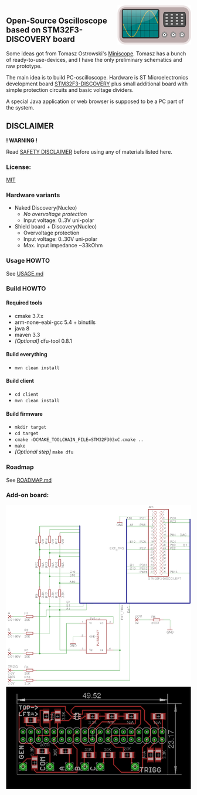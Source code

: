 <img align="right" width="200" src="client/icon.png">

## Open-Source Oscilloscope based on STM32F3-DISCOVERY board

Some ideas got from Tomasz Ostrowski's [Miniscope](http://tomeko.net/miniscope_v4/index.php?lang=en).
Tomasz has a bunch of ready-to-use-devices, and I have the only preliminary schematics and raw prototype.

The main idea is to build PC-oscilloscope. Hardware is ST Microelectronics development board
[STM32F3-DISCOVERY](http://www.st.com/web/catalog/tools/FM116/SC959/SS1532/PF254044) plus small additional board with simple protection circuits and basic voltage dividers.

A special Java application or web browser is supposed to be a PC part of the system.

## DISCLAIMER

**! WARNING !**

Read [SAFETY DISCLAIMER](DISCLAIMER.md) before using any of materials listed here.  

### License:
[MIT](license.txt)

### Hardware variants
* Naked Discovery(Nucleo)
  * _No overvoltage protection_
  * Input voltage: 0..3V uni-polar
* Shield board + Discovery(Nucleo)
  * Overvoltage protection
  * Input voltage: 0..30V uni-polar
  * Max. input impedance ~33kOhm

### Usage HOWTO
See [USAGE.md](USAGE.md)

### Build HOWTO

#### Required tools
* cmake 3.7.x
* arm-none-eabi-gcc 5.4 + binutils
* java 8
* maven 3.3
* *[Optional]* dfu-tool 0.8.1 

#### Build everything
* `mvn clean install`

#### Build client
* `cd client`
* `mvn clean install`

#### Build firmware
* `mkdir target`
* `cd target`
* `cmake -DCMAKE_TOOLCHAIN_FILE=STM32F303xC.cmake ..`
* `make`
* *[Optional step]* `make dfu`

### Roadmap
See [ROADMAP.md](ROADMAP.md)

### Add-on board:
![Schematics](shematic_v1.png)
![Board](board_v1.png)
